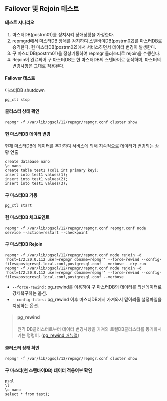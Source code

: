 ## Failover 및 Rejoin 테스트

#### 테스트 시나리오
1. 마스터DB(postrm01)를 정지시켜 장애상황을 가정한다.
1. repmgrd에서 마스터DB 장애를 감지하여 스탠바이DB(postrm02)를 마스터DB로 승격한다. 현 마스터DB(postrm02)에서 서비스하면서 데이터 변경이 발생한다.
1. 구 마스터DB(postrm01)을 정상기동하여 repmgr 클러스터로 rejoin을 수행한다.
2. Rejoin이 완료되어 구 마스터DB는 현 마스터DB의 스탠바이로 동작하며, 마스터의 변경사항은 그대로 적용된다.

#### Failover 테스트
마스터DB shutdown
```
pg_ctl stop
```

#### 클러스터 상태 확인
```
repmgr -f /var/lib/pgsql/12/repmgr/repmgr.conf cluster show
```

#### 현 마스터DB 데이터 변경
현재 마스터DB에 데이터를 추가하여 서비스에 의해 지속적으로 데이터가 변경되는 상황 연출
```
create database nano
\c nano
create table test1 (col1 int primary key);
insert into test1 values(1);
insert into test1 values(2);
insert into test1 values(3);
```

#### 구 마스터DB 기동
```
pg_ctl start
```

#### 현 마스터DB 체크포인트
```
repmgr -f /var/lib/pgsql/12/repmgr/repmgr.conf repmgr.conf node service --action=restart --checkpoint
```

#### 구 마스터DB Rejoin
```
repmgr -f /var/lib/pgsql/12/repmgr/repmgr.conf node rejoin -d 'host=172.20.0.112 user=repmgr dbname=repmgr' --force-rewind --config-files=postgresql.local.conf,postgresql.conf --verbose --dry-run 
repmgr -f /var/lib/pgsql/12/repmgr/repmgr.conf node rejoin -d 'host=172.20.0.112 user=repmgr dbname=repmgr' --force-rewind --config-files=postgresql.local.conf,postgresql.conf --verbose
```
- `--force-rewind` : pg_rewind를 이용하여 구 마스터DB의 데이터를 최신데이터로 강제복구하는 옵션.
- `--config-files` : pg_rewind 이후 마스터DB에서 가져와서 덮어씌울 설정파일을 지정하는 옵션.
> #### pg_rewind
> 원격 DB클러스터로부터 데이터 변경사항을 가져와 로컬DB클러스터를 동기화시키는 명령어.
> ([pg_rewind 매뉴얼](https://postgresql.kr/docs/11/app-pgrewind.html))

#### 클러스터 상태 확인
```
repmgr -f /var/lib/pgsql/12/repmgr/repmgr.conf cluster show
```

#### 구 마스터(현 스탠바이DB) 데이터 적용여부 확인
```
psql
\l
\c nano
select * from test1;
```
